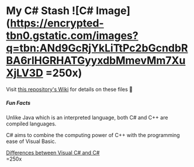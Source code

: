 # My C# Stash ![C# Image](https://encrypted-tbn0.gstatic.com/images?q=tbn:ANd9GcRjYkLiTtPc2bGcndbRBA6rlHGRHATGyyxdbMmevMm7XuXjLV3D =250x)

Visit [this repository's Wiki](https://github.com/Bubblemelon/algorithms/wiki) for details on these files :speech_balloon:

##### Fun Facts

Unlike Java which is an interpreted language, both C# and C++ are compiled languages.  

C# aims to combine the computing power of C++ with the programming ease of Visual Basic.  

[Differences between Visual C# and C#](https://softwareengineering.stackexchange.com/questions/237153/what-is-the-difference-between-c-and-visual-c)  
=250x
